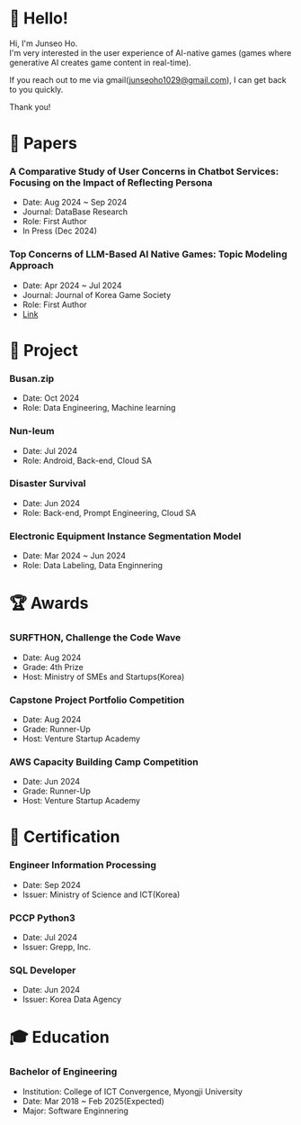 # 👋 Hello!
Hi, I'm Junseo Ho.<br>
I'm very interested in the user experience of AI-native games (games where generative AI creates game content in real-time).

If you reach out to me via gmail(junseoho1029@gmail.com), I can get back to you quickly.

Thank you!

# 📰 Papers

### A Comparative Study of User Concerns in Chatbot Services: Focusing on the Impact of Reflecting Persona
* Date: Aug 2024 ~ Sep 2024
* Journal: DataBase Research
* Role: First Author
* In Press (Dec 2024)

### Top Concerns of LLM-Based AI Native Games: Topic Modeling Approach
* Date: Apr 2024 ~ Jul 2024
* Journal: Journal of Korea Game Society
* Role: First Author
* [Link](https://www.kci.go.kr/kciportal/ci/sereArticleSearch/ciSereArtiView.kci?sereArticleSearchBean.artiId=ART003108053)

# 🚀 Project

### Busan.zip
* Date: Oct 2024
* Role: Data Engineering, Machine learning

### Nun-Ieum
* Date: Jul 2024
* Role: Android, Back-end, Cloud SA

### Disaster Survival
* Date: Jun 2024
* Role: Back-end, Prompt Engineering, Cloud SA

### Electronic Equipment Instance Segmentation Model
* Date: Mar 2024 ~ Jun 2024
* Role: Data Labeling, Data Enginnering

### 

# 🏆 Awards

### SURFTHON, Challenge the Code Wave
* Date: Aug 2024
* Grade: 4th Prize
* Host: Ministry of SMEs and Startups(Korea)

### Capstone Project Portfolio Competition
* Date: Aug 2024
* Grade: Runner-Up
* Host: Venture Startup Academy

### AWS Capacity Building Camp Competition
* Date: Jun 2024
* Grade: Runner-Up
* Host: Venture Startup Academy

# 🪪 Certification

### Engineer Information Processing
* Date: Sep 2024
* Issuer: Ministry of Science and ICT(Korea)

### PCCP Python3
* Date: Jul 2024
* Issuer: Grepp, Inc.

### SQL Developer
* Date: Jun 2024
* Issuer: Korea Data Agency

# 🎓 Education

### Bachelor of Engineering
* Institution: College of ICT Convergence, Myongji University
* Date: Mar 2018 ~ Feb 2025(Expected)
* Major: Software Enginnering
  

